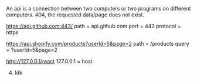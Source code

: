 An api is a connection between two computers or two programs on different computers.
404, the requested data/page does not exist. 

https://api.github.com:443/
path = api.github.com
port = 443
protocol = https

https://api.shopify.com/products?userId=5&page=2
path = /products
query = ?userId=5&page=2

http://127.0.0.1/react
127.0.0.1 = host

4. Idk
